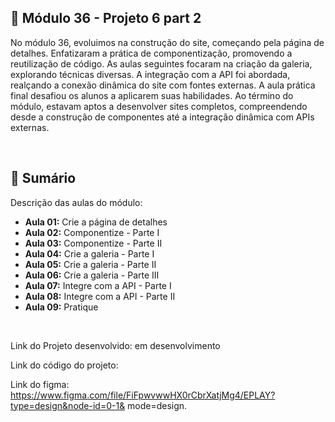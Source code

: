 ## 📌 Módulo 36 - Projeto 6 part 2
No módulo 36, evoluimos na construção do site, começando pela página de detalhes. Enfatizaram a prática de componentização, promovendo a reutilização de código. As aulas seguintes focaram na criação da galeria, explorando técnicas diversas. A integração com a API foi abordada, realçando a conexão dinâmica do site com fontes externas. A aula prática final desafiou os alunos a aplicarem suas habilidades. Ao término do módulo, estavam aptos a desenvolver sites completos, compreendendo desde a construção de componentes até a integração dinâmica com APIs externas.

<br>

## 📎 Sumário
Descrição das aulas do módulo:
- **Aula 01:** Crie a página de detalhes
- **Aula 02:** Componentize - Parte I
- **Aula 03:** Componentize - Parte II
- **Aula 04:** Crie a galeria - Parte I
- **Aula 05:** Crie a galeria - Parte II
- **Aula 06:** Crie a galeria - Parte III
- **Aula 07:** Integre com a API - Parte I
- **Aula 08:** Integre com a API - Parte II
- **Aula 09:** Pratique

<br>

Link do Projeto desenvolvido: em desenvolvimento

Link do código do projeto: 

Link do figma: https://www.figma.com/file/FiFpwvwwHX0rCbrXatjMg4/EPLAY?type=design&node-id=0-1& mode=design.
